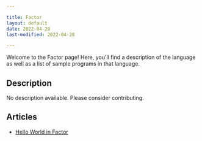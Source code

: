 ```yaml
---

title: Factor
layout: default
date: 2022-04-28
last-modified: 2022-04-28

---
```


Welcome to the Factor page! Here, you'll find a description of the language as well as a list of sample programs in that language.

## Description

No description available. Please consider contributing.

## Articles

- [Hello World in Factor](https://sampleprograms.io/projects/hello-world/factor)